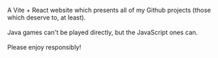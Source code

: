 A Vite + React website which presents all of my Github projects (those which deserve to, at least).
<br><br> Java games can't be played directly, but the JavaScript ones can. 
<br><br>Please enjoy responsibly! 

